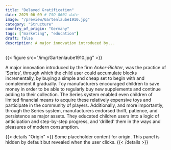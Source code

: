 ```yaml
---
title: "Delayed Gratification"
date: 2025-06-09 # ISO 8601 date
image: "/preview/Gartenlaube1910.jpg"
category: "Structure"
country_of_origin: "Germany"
tags: ["marketing", "education"]
draft: false
description: A major innovation introduced by...
---
```


{{< figure src="/img/Gartenlaube1910.jpg" >}}

A major innovation introduced by the firm *Anker-Richter*, was the practice of ‘Series’, through which the child user could accumulate blocks incrementally, by buying a simple and cheap set to begin with and complement it gradually. Toy manufacturers encouraged children to save money in order to be able to regularly buy new supplements and continue adding to their collection. The Series system enabled even children of limited financial means to acquire these relatively expensive toys and participate in the community of players. Additionally, and more importantly, through the Series system, manufacturers endorsed thrift, patience, and persistence as major assets. They educated children users into a logic of anticipation and step-by-step progress, and ‘drilled’ them in the ways and pleasures of modern consumption.


{{< details "Origin" >}}
Some placeholder content for origin. This panel is hidden by default but revealed when the user clicks.
{{< /details >}}

